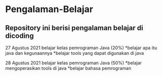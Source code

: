 Pengalaman-Belajar
==
Repository ini berisi pengalaman belajar di dicoding
--
27 Agustus 2021
belajar kelas pemrograman Java  (20%)
*belajar apa itu java dan kegunaannya
*belajar tools yang dapat digunakan di java

28 Agustus 2021
belajar kelas pemrograman Java  (50%)
*belajar mengoperasikan tools di java
*belajar bahasa pemrograman


